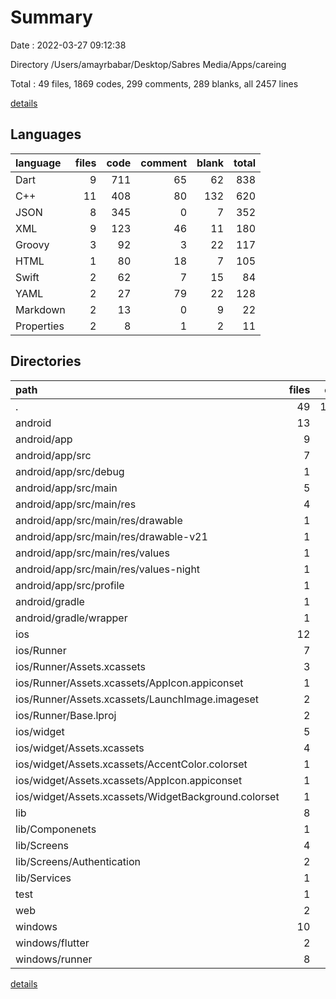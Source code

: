 # Summary

Date : 2022-03-27 09:12:38

Directory /Users/amayrbabar/Desktop/Sabres Media/Apps/careing

Total : 49 files,  1869 codes, 299 comments, 289 blanks, all 2457 lines

[details](details.md)

## Languages
| language | files | code | comment | blank | total |
| :--- | ---: | ---: | ---: | ---: | ---: |
| Dart | 9 | 711 | 65 | 62 | 838 |
| C++ | 11 | 408 | 80 | 132 | 620 |
| JSON | 8 | 345 | 0 | 7 | 352 |
| XML | 9 | 123 | 46 | 11 | 180 |
| Groovy | 3 | 92 | 3 | 22 | 117 |
| HTML | 1 | 80 | 18 | 7 | 105 |
| Swift | 2 | 62 | 7 | 15 | 84 |
| YAML | 2 | 27 | 79 | 22 | 128 |
| Markdown | 2 | 13 | 0 | 9 | 22 |
| Properties | 2 | 8 | 1 | 2 | 11 |

## Directories
| path | files | code | comment | blank | total |
| :--- | ---: | ---: | ---: | ---: | ---: |
| . | 49 | 1,869 | 299 | 289 | 2,457 |
| android | 13 | 201 | 48 | 33 | 282 |
| android/app | 9 | 155 | 47 | 22 | 224 |
| android/app/src | 7 | 62 | 44 | 9 | 115 |
| android/app/src/debug | 1 | 4 | 3 | 1 | 8 |
| android/app/src/main | 5 | 54 | 38 | 7 | 99 |
| android/app/src/main/res | 4 | 26 | 32 | 6 | 64 |
| android/app/src/main/res/drawable | 1 | 4 | 7 | 2 | 13 |
| android/app/src/main/res/drawable-v21 | 1 | 4 | 7 | 2 | 13 |
| android/app/src/main/res/values | 1 | 9 | 9 | 1 | 19 |
| android/app/src/main/res/values-night | 1 | 9 | 9 | 1 | 19 |
| android/app/src/profile | 1 | 4 | 3 | 1 | 8 |
| android/gradle | 1 | 5 | 1 | 1 | 7 |
| android/gradle/wrapper | 1 | 5 | 1 | 1 | 7 |
| ios | 12 | 398 | 9 | 26 | 433 |
| ios/Runner | 7 | 222 | 2 | 9 | 233 |
| ios/Runner/Assets.xcassets | 3 | 148 | 0 | 4 | 152 |
| ios/Runner/Assets.xcassets/AppIcon.appiconset | 1 | 122 | 0 | 1 | 123 |
| ios/Runner/Assets.xcassets/LaunchImage.imageset | 2 | 26 | 0 | 3 | 29 |
| ios/Runner/Base.lproj | 2 | 61 | 2 | 2 | 65 |
| ios/widget | 5 | 176 | 7 | 17 | 200 |
| ios/widget/Assets.xcassets | 4 | 126 | 0 | 4 | 130 |
| ios/widget/Assets.xcassets/AccentColor.colorset | 1 | 11 | 0 | 1 | 12 |
| ios/widget/Assets.xcassets/AppIcon.appiconset | 1 | 98 | 0 | 1 | 99 |
| ios/widget/Assets.xcassets/WidgetBackground.colorset | 1 | 11 | 0 | 1 | 12 |
| lib | 8 | 697 | 55 | 55 | 807 |
| lib/Componenets | 1 | 54 | 0 | 4 | 58 |
| lib/Screens | 4 | 536 | 15 | 37 | 588 |
| lib/Screens/Authentication | 2 | 390 | 10 | 26 | 426 |
| lib/Services | 1 | 69 | 30 | 9 | 108 |
| test | 1 | 14 | 10 | 7 | 31 |
| web | 2 | 115 | 18 | 8 | 141 |
| windows | 10 | 407 | 80 | 131 | 618 |
| windows/flutter | 2 | 11 | 9 | 11 | 31 |
| windows/runner | 8 | 396 | 71 | 120 | 587 |

[details](details.md)